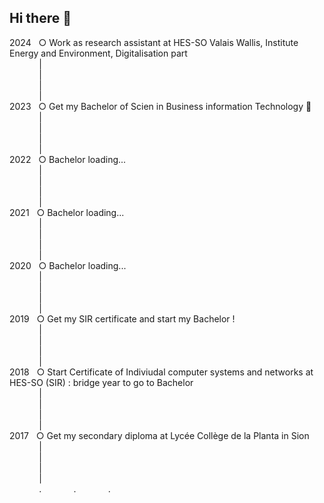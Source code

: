 ## Hi there 👋

<!--
**gwenaellegustin/gwenaellegustin** is a ✨ _special_ ✨ repository because its `README.md` (this file) appears on your GitHub profile.

Here are some ideas to get you started:

- 🔭 I’m currently working on ...
- 🌱 I’m currently learning ...
- 👯 I’m looking to collaborate on ...
- 🤔 I’m looking for help with ...
- 💬 Ask me about ...
- 📫 How to reach me: ...
- 😄 Pronouns: ...
- ⚡ Fun fact: ...
-->

2024 &nbsp; ○ Work as research assistant at HES-SO Valais Wallis, Institute Energy and Environment, Digitalisation part <br/>
&nbsp;&nbsp;&nbsp;&nbsp;&nbsp;&nbsp;&nbsp;&nbsp;&nbsp;&nbsp;&nbsp;&nbsp;| <br/>
&nbsp;&nbsp;&nbsp;&nbsp;&nbsp;&nbsp;&nbsp;&nbsp;&nbsp;&nbsp;&nbsp;&nbsp;| <br/>
&nbsp;&nbsp;&nbsp;&nbsp;&nbsp;&nbsp;&nbsp;&nbsp;&nbsp;&nbsp;&nbsp;&nbsp;| <br/>
&nbsp;&nbsp;&nbsp;&nbsp;&nbsp;&nbsp;&nbsp;&nbsp;&nbsp;&nbsp;&nbsp;&nbsp;| <br/>
2023 &nbsp; ○ Get my Bachelor of Scien in Business information Technology 🎉 <br/>
&nbsp;&nbsp;&nbsp;&nbsp;&nbsp;&nbsp;&nbsp;&nbsp;&nbsp;&nbsp;&nbsp;&nbsp;| <br/>
&nbsp;&nbsp;&nbsp;&nbsp;&nbsp;&nbsp;&nbsp;&nbsp;&nbsp;&nbsp;&nbsp;&nbsp;| <br/>
&nbsp;&nbsp;&nbsp;&nbsp;&nbsp;&nbsp;&nbsp;&nbsp;&nbsp;&nbsp;&nbsp;&nbsp;| <br/>
&nbsp;&nbsp;&nbsp;&nbsp;&nbsp;&nbsp;&nbsp;&nbsp;&nbsp;&nbsp;&nbsp;&nbsp;| <br/>
2022 &nbsp; ○ Bachelor loading... <br/>
&nbsp;&nbsp;&nbsp;&nbsp;&nbsp;&nbsp;&nbsp;&nbsp;&nbsp;&nbsp;&nbsp;&nbsp;| <br/>
&nbsp;&nbsp;&nbsp;&nbsp;&nbsp;&nbsp;&nbsp;&nbsp;&nbsp;&nbsp;&nbsp;&nbsp;| <br/>
&nbsp;&nbsp;&nbsp;&nbsp;&nbsp;&nbsp;&nbsp;&nbsp;&nbsp;&nbsp;&nbsp;&nbsp;| <br/>
&nbsp;&nbsp;&nbsp;&nbsp;&nbsp;&nbsp;&nbsp;&nbsp;&nbsp;&nbsp;&nbsp;&nbsp;| <br/>
2021 &nbsp; ○ Bachelor loading... <br/>
&nbsp;&nbsp;&nbsp;&nbsp;&nbsp;&nbsp;&nbsp;&nbsp;&nbsp;&nbsp;&nbsp;&nbsp;| <br/>
&nbsp;&nbsp;&nbsp;&nbsp;&nbsp;&nbsp;&nbsp;&nbsp;&nbsp;&nbsp;&nbsp;&nbsp;| <br/>
&nbsp;&nbsp;&nbsp;&nbsp;&nbsp;&nbsp;&nbsp;&nbsp;&nbsp;&nbsp;&nbsp;&nbsp;| <br/>
&nbsp;&nbsp;&nbsp;&nbsp;&nbsp;&nbsp;&nbsp;&nbsp;&nbsp;&nbsp;&nbsp;&nbsp;| <br/>
2020 &nbsp; ○ Bachelor loading... <br/>
&nbsp;&nbsp;&nbsp;&nbsp;&nbsp;&nbsp;&nbsp;&nbsp;&nbsp;&nbsp;&nbsp;&nbsp;| <br/>
&nbsp;&nbsp;&nbsp;&nbsp;&nbsp;&nbsp;&nbsp;&nbsp;&nbsp;&nbsp;&nbsp;&nbsp;| <br/>
&nbsp;&nbsp;&nbsp;&nbsp;&nbsp;&nbsp;&nbsp;&nbsp;&nbsp;&nbsp;&nbsp;&nbsp;| <br/>
&nbsp;&nbsp;&nbsp;&nbsp;&nbsp;&nbsp;&nbsp;&nbsp;&nbsp;&nbsp;&nbsp;&nbsp;| <br/>
2019 &nbsp; ○ Get my SIR certificate and start my Bachelor ! <br/>
&nbsp;&nbsp;&nbsp;&nbsp;&nbsp;&nbsp;&nbsp;&nbsp;&nbsp;&nbsp;&nbsp;&nbsp;| <br/>
&nbsp;&nbsp;&nbsp;&nbsp;&nbsp;&nbsp;&nbsp;&nbsp;&nbsp;&nbsp;&nbsp;&nbsp;| <br/>
&nbsp;&nbsp;&nbsp;&nbsp;&nbsp;&nbsp;&nbsp;&nbsp;&nbsp;&nbsp;&nbsp;&nbsp;| <br/>
&nbsp;&nbsp;&nbsp;&nbsp;&nbsp;&nbsp;&nbsp;&nbsp;&nbsp;&nbsp;&nbsp;&nbsp;| <br/>
2018 &nbsp; ○ Start Certificate of Indiviudal computer systems and networks at HES-SO (SIR) : bridge year to go to Bachelor <br/>
&nbsp;&nbsp;&nbsp;&nbsp;&nbsp;&nbsp;&nbsp;&nbsp;&nbsp;&nbsp;&nbsp;&nbsp;| <br/>
&nbsp;&nbsp;&nbsp;&nbsp;&nbsp;&nbsp;&nbsp;&nbsp;&nbsp;&nbsp;&nbsp;&nbsp;| <br/>
&nbsp;&nbsp;&nbsp;&nbsp;&nbsp;&nbsp;&nbsp;&nbsp;&nbsp;&nbsp;&nbsp;&nbsp;| <br/>
&nbsp;&nbsp;&nbsp;&nbsp;&nbsp;&nbsp;&nbsp;&nbsp;&nbsp;&nbsp;&nbsp;&nbsp;| <br/>
2017 &nbsp; ○ Get my secondary diploma at Lycée Collège de la Planta in Sion <br/>
&nbsp;&nbsp;&nbsp;&nbsp;&nbsp;&nbsp;&nbsp;&nbsp;&nbsp;&nbsp;&nbsp;&nbsp;| <br/>
&nbsp;&nbsp;&nbsp;&nbsp;&nbsp;&nbsp;&nbsp;&nbsp;&nbsp;&nbsp;&nbsp;&nbsp;| <br/>
&nbsp;&nbsp;&nbsp;&nbsp;&nbsp;&nbsp;&nbsp;&nbsp;&nbsp;&nbsp;&nbsp;&nbsp;| <br/>
&nbsp;&nbsp;&nbsp;&nbsp;&nbsp;&nbsp;&nbsp;&nbsp;&nbsp;&nbsp;&nbsp;&nbsp;| <br/>
&nbsp;&nbsp;&nbsp;&nbsp;&nbsp;&nbsp;&nbsp;&nbsp;&nbsp;&nbsp;&nbsp;&nbsp;.
&nbsp;&nbsp;&nbsp;&nbsp;&nbsp;&nbsp;&nbsp;&nbsp;&nbsp;&nbsp;&nbsp;&nbsp;.
&nbsp;&nbsp;&nbsp;&nbsp;&nbsp;&nbsp;&nbsp;&nbsp;&nbsp;&nbsp;&nbsp;&nbsp;.
